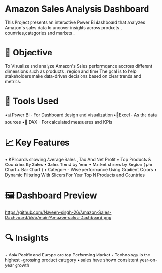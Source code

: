 # Amazon Sales Analysis Dashboard
   This Project presents an interactive Power Bi dashboard that analyzes Amazon's sales data to uncover insights across products , countries,categories and markets .
# 📌 Objective 
   To Visualize and analyze Amazon's Sales performqance accross different dimensions such as products , region and time The   goal is to help stakeholders make data-driven decisions based on clear trends and metrics. 
# 🧰 Tools Used 
  •📊Power Bi - For Dashboard design and visualization                                                                            •📂Excel - As the data sources                                                                                                  •🧠 DAX - For calculated measueres and KPIs
# 📈 Key Features 
  • KPI cards showing Average Sales , Tax And Net Profit • Top Products & Countries By Sales • Sales Trend by Year • Market shares by Region ( pie Chart + Bar Chart ) • Category - Wise performance Using Gradient Colors • Dynamic Filtering With Slicers For Year Top N Products and Countries 
# 🖼 Dashboard Preview 
   https://github.com/Naveen-singh-26/Amazon-Sales-Dashboard/blob/main/Amazon-sales-Dashboard.png
# 🔍 Insights 
   • Asia Pacific and Europe are top Performing Market • Technology is the highest -grossing product category • sales have shown consistent year-on-year growth 
